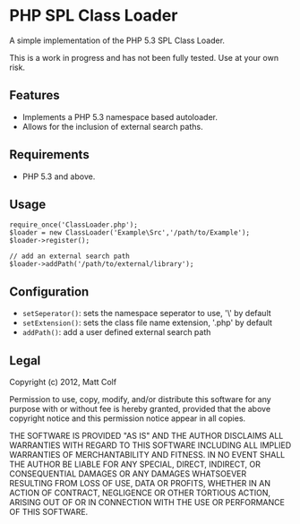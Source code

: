 PHP SPL Class Loader
====================

A simple implementation of the PHP 5.3 SPL Class Loader.

This is a work in progress and has not been fully tested. Use at your own risk.

Features
--------

- Implements a PHP 5.3 namespace based autoloader.
- Allows for the inclusion of external search paths.

Requirements
------------

- PHP 5.3 and above.

Usage
-----

```
require_once('ClassLoader.php');
$loader = new ClassLoader('Example\Src','/path/to/Example');
$loader->register();

// add an external search path
$loader->addPath('/path/to/external/library');
```

Configuration
-------------

- ```setSeperator()```: sets the namespace seperator to use, '\\' by default
- ```setExtension()```: sets the class file name extension, '.php' by default
- ```addPath()```: add a user defined external search path

Legal
-----

Copyright (c) 2012, Matt Colf

Permission to use, copy, modify, and/or distribute this software for any
purpose with or without fee is hereby granted, provided that the above
copyright notice and this permission notice appear in all copies.

THE SOFTWARE IS PROVIDED "AS IS" AND THE AUTHOR DISCLAIMS ALL WARRANTIES
WITH REGARD TO THIS SOFTWARE INCLUDING ALL IMPLIED WARRANTIES OF
MERCHANTABILITY AND FITNESS. IN NO EVENT SHALL THE AUTHOR BE LIABLE FOR
ANY SPECIAL, DIRECT, INDIRECT, OR CONSEQUENTIAL DAMAGES OR ANY DAMAGES
WHATSOEVER RESULTING FROM LOSS OF USE, DATA OR PROFITS, WHETHER IN AN
ACTION OF CONTRACT, NEGLIGENCE OR OTHER TORTIOUS ACTION, ARISING OUT OF
OR IN CONNECTION WITH THE USE OR PERFORMANCE OF THIS SOFTWARE.